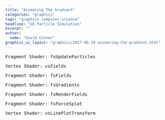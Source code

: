 ```yaml
---
title: "Animating The Gradient"
categories: "graphics"
tags: "graphics computer-science"
headline: "2D Particle Simulation"
excerpt: ""
author:
  name: "David Conner"
graphics_ui_layout: "graphics/2017-06-29-animating-the-gradient.html"
---
```


<pre class="highlight">Fragment Shader: fsUpdateParticles<code id="codeFsUpdateParticles"></code></pre>
<pre class="highlight">Vertex Shader: vsFields<code id="codeVsFields"></code></pre>
<pre class="highlight">Fragment Shader: fsFields<code id="codeFsFields"></code></pre>
<pre class="highlight">Fragment Shader: fsGradients<code id="codeFsGradients"></code></pre>
<pre class="highlight">Fragment Shader: fsRenderFields<code id="codeFsRenderFields"></code></pre>
<pre class="highlight">Fragment Shader: fsForceSplat<code id="codeFsForceSplat"></code></pre>
<pre class="highlight">Vertex Shader: vsLinePlotTransform<code id="codeVsLinePlotTransform"></code></pre>

<script type="x-shader/x-vertex" id="vsPass">
layout(location = 0) in vec3 a_position;
layout(location = 1) in vec2 a_texcoord;

out vec2 v_st;
out vec3 v_position;

void main() {
  v_st = a_texcoord;
  v_position = a_position;
  gl_Position = vec4(a_position, 1.0);
}
</script>

<script type="x-shader/x-vertex" id="fsForceSplat">
uniform vec2 u_resolution;
uniform ivec2 u_particleUv;
uniform float u_rCoefficient;
uniform int u_particleIdLimit;

uniform sampler2D s_particles;

layout(location = 0) out vec4 particleUpdates;

vec2 calcForce(vec2 r, vec2 r2) {
  vec2 dr = r - r2;
  float d = distance(r, r2);
  float rad = atan(dr.y, dr.x);
  return vec2(cos(rad), sin(rad)) / d;
}

void main() {
  ivec2 uv = ivec2(trunc(gl_FragCoord));

  if (uv.x * uv.y + uv.x > u_particleIdLimit) { discard; }
  if (uv == u_particleUv) { discard; }

  vec4 accumulatorParticle = texelFetch(s_particles, uv, 0);
  vec4 particle = texelFetch(s_particles, u_particleUv, 0);

  particleUpdates.xy = u_rCoefficient * calcForce(accumulatorParticle.xy, particle.xy);
}
</script>

<script type="x-shader/x-fragment" id="fsUpdateParticles">
uniform vec2 u_resolution;
uniform vec2 u_fieldResolution;
uniform ivec4 u_randomSeed;
uniform float u_particleSpeed;
uniform vec4 u_deltaTime;
uniform int u_spaceType;
uniform int u_physicsMethod;

uniform isampler2D s_particleRandoms;
uniform sampler2D s_particles;
uniform sampler2D s_particleMomentums;
uniform sampler2D s_particleForceSplat;
uniform sampler2D s_repelField;

#define physicsMethodBrownian 0
#define physicsMethodSplat 1
#define physicsMethodField 2

#define spaceTypeFinite 0
#define spaceTypeWrapped 1
#define spaceTypeInfinite 2

in vec2 v_st;
in vec3 v_position;

layout(location = 0) out ivec4 random;
layout(location = 1) out vec4 particle;
layout(location = 2) out vec4 particleMomentums;
layout(location = 3) out vec4 particleForces;

// TODO: temperature: update another texture with particle velocities

const float maxInt = 2147483647.0;

// because float textures are not texture-filterable in webgl
vec4 bilinearInterpolation(sampler2D s, vec2 rs) {
  vec2 rsOffset = fract(rs);
  vec2 baseCoords = trunc(rs) + vec2(
    rsOffset.x >= 0.5 ? 0.5 : -0.5,
    rsOffset.y >= 0.5 ? 0.5 : -0.5);

  vec2 coords[4];
  coords[0] = baseCoords;
  coords[1] = baseCoords + vec2(1.0, 0.0);
  coords[2] = baseCoords + vec2(0.0, 1.0);
  coords[3] = baseCoords + vec2(1.0, 1.0);

  vec4 texels[4];
  texels[0] = texelFetch(s, ivec2(trunc(coords[0])), 0);
  texels[1] = texelFetch(s, ivec2(trunc(coords[1])), 0);
  texels[2] = texelFetch(s, ivec2(trunc(coords[2])), 0);
  texels[3] = texelFetch(s, ivec2(trunc(coords[3])), 0);

  vec4 color = vec4(0.0, 0.0, 0.0, 0.0);
  for (int i = 0; i < 4; i++) {
    coords[i] = coords[i] - rs;
    float area = abs(coords[i].x * coords[i].y);
    color += area * texels[i];
  }

  return color;
}

void main() {
  vec2 uv = gl_FragCoord.xy / u_resolution.xy;

  // =======================================
  // Update Randoms
  // =======================================

  ivec4 randomTexel = texture(s_particleRandoms, uv);

  vec2 texelCoords[4];
  texelCoords[0] = mod(gl_FragCoord.xy + vec2( 0.0, -1.0), u_resolution.xy) / u_resolution.xy;
  texelCoords[1] = mod(gl_FragCoord.xy + vec2( 1.0,  0.0), u_resolution.xy) / u_resolution.xy;
  texelCoords[2] = mod(gl_FragCoord.xy + vec2( 0.0,  1.0), u_resolution.xy) / u_resolution.xy;
  texelCoords[3] = mod(gl_FragCoord.xy + vec2(-1.0,  1.0), u_resolution.xy) / u_resolution.xy;

  ivec4 texels[4];
  texels[0] = texture(s_particleRandoms, texelCoords[0]);
  texels[1] = texture(s_particleRandoms, texelCoords[1]);
  texels[2] = texture(s_particleRandoms, texelCoords[2]);
  texels[3] = texture(s_particleRandoms, texelCoords[3]);

  ivec4 newRandom = u_randomSeed ^ randomTexel ^ texels[0] ^ texels[1] ^ texels[2] ^ texels[3];
  random = newRandom;

  // =======================================
  // Update Physics
  // =======================================

  particle = texture(s_particles, uv);
  particleMomentums = texture(s_particleMomentums, uv);
  vec2 netForce = vec2(0.0, 0.0);

  switch (u_physicsMethod) {

    case physicsMethodBrownian:
      vec4 newRandomFloat = fract(vec4(newRandom) / maxInt + 0.5) - 0.5 ;
      netForce = newRandomFloat.xy;
      break;

    case physicsMethodSplat:
      netForce = texture(s_particleForceSplat, uv).xy;
      break;

    case physicsMethodField:
      vec4 field = vec4(0.0, 0.0, 0.0, 0.0);
      for (float i = -1.0; i <= 1.0; i++) {
        for (float j = -1.0; j <= 1.0; j++) {
          vec2 particleToFieldSpace = ((particle.xy + 1.0) / 2.0) * u_fieldResolution.xy;
          vec2 coords = particleToFieldSpace.xy + vec2(i,j);
          field += bilinearInterpolation(s_repelField, coords.xy);
        }
      }
      field /= 9.0;

      netForce = vec2(field.x, -field.y);
      break;
  }

  // =======================================
  // Update Particles
  // =======================================
  // TODO: adjust units for u_particleSpeed (and fix in netForce calcs above)

  particleForces = vec4(netForce.xy, 0.0, 0.0);
  particleMomentums.xy += netForce * u_deltaTime.x / 1000.0;
  vec2 particleUpdate = u_particleSpeed * particleMomentums.xy * u_deltaTime.x / 1000.0;

  switch (u_spaceType) {
    case spaceTypeFinite:
      particle.x = particle.x + particleUpdate.x;
      particle.y = particle.y + particleUpdate.y;
      break;
    case spaceTypeWrapped:
      particle.x = mod(particle.x + particleUpdate.x + 1.0, 2.0) - 1.0;
      particle.y = mod(particle.y + particleUpdate.y + 1.0, 2.0) - 1.0;
      break;
    case spaceTypeInfinite:
      particle.x = particle.x + particleUpdate.x;
      particle.y = particle.y + particleUpdate.y;
      break;
  }
}
</script>

<script type="x-shader/x-vertex" id="vsFields">
uniform float u_fieldSize;
uniform float u_rCoefficient;
uniform sampler2D s_particles;

layout(location = 0) in int a_index;

flat out int v_particleId;
out float v_pointSize;
//out vec4 v_position; // not linkable to fsFields ?

const float maxInt = 2147483647.0;

void main()
{
  // textureSize must return ivec & texelFetch must accept ivec
  ivec2 texSize = textureSize(s_particles, 0);

  ivec2 texel = ivec2(a_index % texSize.x, a_index / texSize.x);
  vec4 particle = texelFetch(s_particles, texel, 0);

  v_particleId = a_index;
  v_pointSize = u_fieldSize;

  gl_Position = vec4(particle.x, particle.y, 0.0, 1.0);;
  gl_PointSize = v_pointSize;
}
</script>

<script type="x-shader/x-fragment" id="fsFields">
uniform vec2 u_resolution;
uniform float u_rCoefficient;
uniform sampler2D s_particleMomentums;
uniform bool u_deferGradientCalc;
uniform bool u_circularFieldEffect;
uniform bool u_forceCalcInGlPointSpace;

//in vec4 v_position; // not linkable to fsFields ?
in float v_pointSize;
flat in int v_particleId;

layout(location = 0) out vec4 repelForce;
layout(location = 1) out vec4 repelFieldGradient;

vec2 calculateRForce(vec2 point, vec2 center) {
  vec2 pointOffset = point.xy - center;
  float d = distance(point.xy, center);
  float rad = atan(pointOffset.y, pointOffset.x);
  return vec2(cos(rad), sin(rad)) / d;
}

void main()
{
  if (u_circularFieldEffect && distance(gl_PointCoord.xy, vec2(0.5,0.5)) > 0.5) { discard; }

  vec2 particleCenter = vec2(0.5, 0.5);
  vec2 fieldPoint = gl_PointCoord.xy;
  vec2 delta = vec2(1.0, 1.0);

  if (!u_forceCalcInGlPointSpace) {
     particleCenter *= v_pointSize;
     fieldPoint *= v_pointSize;
  } else {
    // incorrect but causes the shape of the field space to be emphasized
    delta /= v_pointSize;
  }
  vec2 rForce = u_rCoefficient * calculateRForce(fieldPoint, particleCenter);
  repelForce = vec4(rForce.xy, 0.0, 1.0);

  if (!u_deferGradientCalc) {
    vec2 fieldPoint2 = fieldPoint + delta;
    vec2 df = u_rCoefficient * calculateRForce(fieldPoint2.xy, particleCenter) - rForce;

    // jacobian of the vector field
    repelFieldGradient = vec4(
      df.x / delta.x, df.x / delta.y,
      df.y / delta.x, df.y / delta.y);
  }
}
</script>

<script type="x-shader/x-fragment" id="fsGradients">
uniform vec2 u_resolution;
uniform sampler2D s_repelField;
uniform sampler2D s_repelComp;
uniform bool u_forceCalcInGlPointSpace;

// R: (df1/dx)
// G: (df1/dy)
// B: (df2/dx)
// A: (df2/dy)
layout(location = 0) out vec4 repelFieldGradient;

void main() {
  vec2 uv = gl_FragCoord.xy / u_resolution.xy;
  vec2 delta = vec2(1.0, 1.0);

  vec2 uv2 = mod(gl_FragCoord.xy + delta, u_resolution.xy) / u_resolution.xy;
  vec4 df = texture(s_repelField, uv2) - texture(s_repelField, uv);

  // gradient of a vector field (jacobian)
  repelFieldGradient = vec4(
    df.x / delta.x, df.x / delta.y,
    df.y / delta.x, df.y / delta.y);
}
</script>

<script type="x-shader/x-fragment" id="fsRenderFields">
uniform vec2 u_resolution;
uniform float u_rCoefficient;
uniform bool u_fractRenderValues;
uniform bool u_renderMagnitude;
uniform bool u_scaleRenderValues;
uniform int u_renderTexture;
uniform float u_maxFieldLines;

uniform bool u_audioColorShiftEnabled;
uniform vec3 u_audioColorShift;

uniform sampler2D s_repelField;
uniform sampler2D s_repelFieldGradient;

#define renderTextureField 0
#define renderTextureGradient 1
#define renderTexture4Channel 2

out vec4 color;

const float maxIntFloat = 2147483647.0;

void main() {
  vec2 uv = gl_FragCoord.xy / u_resolution.xy;

  vec4 rForce = texture(s_repelField, uv);
  vec4 rGradient = texture(s_repelFieldGradient, uv);

  switch (u_renderTexture) {
    case renderTextureField:
      if (u_renderMagnitude) {
        color = vec4(
          distance(vec2(0.0,0.0), rForce.xy),
          0.0,
          0.0,
          1.0);
      } else {
        color = vec4(
          rForce.x,
          rForce.y,
          0.0,
          1.0);
      }
      break;
    case renderTextureGradient:
      if (u_renderMagnitude) {
        color = vec4(
          4.0 * distance(rGradient.xz, vec2(0.0,0.0)),
          4.0 * distance(rGradient.yw, vec2(0.0,0.0)),
          0.0,
          1.0);
      } else {
        color = vec4(
          4.0 * rGradient.x,
          4.0 * rGradient.z,
          4.0 * rGradient.y,
          1.0);
      }
      break;
    case renderTexture4Channel:
      if (u_renderMagnitude) {
        color = vec4(
          4.0 * distance(rGradient.x, 0.0),
          4.0 * distance(rGradient.z, 0.0),
          4.0 * (distance(rGradient.y, 0.0) * distance(rGradient.w, 0.0)),
          1.0);
      } else {
        color = vec4(
          4.0 * rGradient.x * rGradient.z,
          4.0 * rGradient.z * rGradient.w,
          4.0 * (rGradient.y * rGradient.w),
          1.0);
      }
      break;
  }

  if (u_scaleRenderValues) {
      vec3 scaled = 1.0/(1.0 + exp(-color.xyz));
      color = 10.0 * vec4(scaled - 0.5, 1.0);
  }

  if (u_audioColorShiftEnabled) {
    color = vec4(color.rgb + u_audioColorShift.rgb, 1.0);
  }

  if (u_fractRenderValues) {
    if (u_maxFieldLines > 0.0) {
      color.xyz = clamp(color.xyz, -u_maxFieldLines, u_maxFieldLines);
    }
    color = vec4(fract(color.xyz), 1.0);
  }
}
</script>

<script type="x-shader/x-fragment" id="fsMipmapAggregate">
uniform vec2 resolution;

out vec4 particleMomentum;
out vec4 particleMomentumStats;

out vec4 particleForce;
out vec4 particleForceStats;

void main() {

}
</script>

<script type="x-shader/x-vertex" id="vsLinePlotTransform">
uniform mat4x4 u_projection;
uniform float u_lineWidth;

layout(location = 0) in vec2 a_position;

out vec4 v_positionA;
out vec4 v_positionB;

void main() {
  v_positionA = u_projection * vec4(a_position.x, a_position.y, 0.0, 1.0);
  v_positionB = u_projection * vec4(a_position.x, a_position.y, 0.0, 1.0);

  v_positionA.y += u_lineWidth;
  v_positionB.y -= u_lineWidth;

  gl_Position = v_positionA;
}
</script>

<script type="x-shader/x-vertex" id="fsNull">
out vec4 color;

void main() {

}
</script>

<script type="x-shader/x-fragment" id="vsLinePlot">
layout(location = 0) in vec4 a_position;

out vec3 v_position;

void main() {
  gl_Position = a_position;
}
</script>

<script type="x-shader/x-fragment" id="fsLinePlot">
uniform vec4 u_lineColor;

out vec4 color;

void main() {
  color = u_lineColor;
}
</script>

<script type="x-shader/x-fragment" id="fsParticleAggregatesFilter">
// TODO: add filters for particle aggregates
uniform vec4 ;

uniform vec2 u_resolution;
uniform ivec2 u_particleUv;
uniform int u_particleIdLimit;

uniform sampler2D s_momentums;
uniform sampler2D s_forces;
uniform sampler2D s_deltaForces;

layout(location = 0) out vec4 momentum;
layout(location = 1) out vec4 deltaMomentum;
layout(location = 2) out vec4 force;
layout(location = 3) out vec4 deltaForce;

// TODO: implement a filter for aggregates

void main() {
  ivec2 uv = ivec2(trunc(gl_FragCoord));

  if (uv.x * uv.y + uv.x > u_particleIdLimit) {
    // TODO: replace with 'null' value
    momentum = vec4(0.0, 0.0, 0.0, 0.0);
    deltaMomentum = vec4(0.0, 0.0, 0.0, 0.0);
    force = vec4(0.0, 0.0, 0.0, 0.0);
    deltaForce = vec4(0.0, 0.0, 0.0, 0.0);
  } else {
    momentum = vec4(texelFetch(s_momentums, uv, 0).xy, 0.0, 0.0);
    deltaMomentum = vec4(texelFetch(s_momentums, uv, 0).zw, 0.0, 0.0);
    force = vec4(texelFetch(s_forces, uv, 0));
    deltaForce = vec4(texelFetch(s_deltaForces, uv, 0));
  }
}
</script>

<script type="text/javascript" src="/js/3d/utils/quad.js"></script>
<script type="text/javascript" src="/js/3d/utils/line_plot.js"></script>
<script type="text/javascript" src="/js/3d/utils/mip_reducer.js"></script>
<script type="text/javascript" src="/js/3d/2017-06-29-animating-the-gradient.es6.js"></script>


<script type="text/javascript">
  function pasteShaderToCodeBlock(shaderId, codeBlockId) {
    var shaderCode = document.getElementById(shaderId).textContent;
    var codeBlock = document.getElementById(codeBlockId);
    codeBlock.innerHTML = shaderCode;
    hljs.highlightBlock(codeBlock);
  }

  pasteShaderToCodeBlock('fsUpdateParticles', 'codeFsUpdateParticles');
  pasteShaderToCodeBlock('vsFields', 'codeVsFields');
  pasteShaderToCodeBlock('fsFields', 'codeFsFields');
  pasteShaderToCodeBlock('fsGradients', 'codeFsGradients');
  pasteShaderToCodeBlock('fsRenderFields', 'codeFsRenderFields');
  pasteShaderToCodeBlock('fsForceSplat', 'codeFsForceSplat');
  pasteShaderToCodeBlock('vsLinePlotTransform', 'codeVsLinePlotTransform');
</script>
